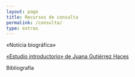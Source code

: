 ```yaml
---
layout: page
title: Recursos de consulta
permalink: /consulta/
type: extras
---
```


«Noticia biográfica»

 <a href="../consulta/JGHestudio09.html">«Estudio introductorio» de Juana Gutiérrez Haces</a>

 Bibliografía

